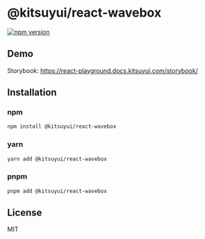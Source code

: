 # @kitsuyui/react-wavebox

[![npm version](https://badge.fury.io/js/@kitsuyui%2Freact-wavebox.svg)](https://badge.fury.io/js/@kitsuyui%2Freact-wavebox)

## Demo

Storybook: https://react-playground.docs.kitsuyui.com/storybook/

## Installation

### npm

```sh
npm install @kitsuyui/react-wavebox
```

### yarn

```sh
yarn add @kitsuyui/react-wavebox
```

### pnpm

```sh
pnpm add @kitsuyui/react-wavebox
```

## License

MIT
